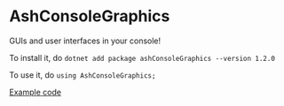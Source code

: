 # AshConsoleGraphics
GUIs and user interfaces in your console!

To install it, do `dotnet add package ashConsoleGraphics --version 1.2.0`

To use it, do `using AshConsoleGraphics;`

[Example code](./documentation/MatrixExample.cs)